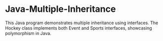 # Java-Multiple-Inheritance
This Java program demonstrates multiple inheritance using interfaces. The Hockey class implements both Event and Sports interfaces, showcasing polymorphism in Java.
